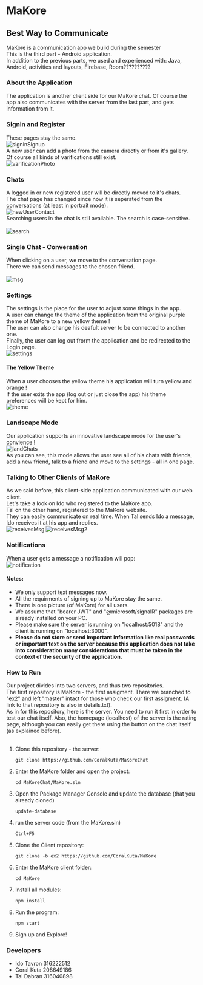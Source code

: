 # MaKore
## Best Way to Communicate

MaKore is a communication app we build during the semester<br />
This is the third part - Android application.<br />
In addition to the previous parts, we used and experienced with: Java, Android, activities and layouts, Firebase, Room??????????<br />

### About the Application
The application is another client side for our MaKore chat.
Of course the app also communicates with the server from the last part, and gets information from it.<br />

### Signin and Register
These pages stay the same. <br />
![signinSignup](https://user-images.githubusercontent.com/90967892/174582296-f2469f78-1121-40d0-81d3-56c54f04f1f7.jpg)
 <br />
A new user can add a photo from the camera directly or from it's gallery. <br />
Of course all kinds of varifications still exist. <br />
![varificationPhoto](https://user-images.githubusercontent.com/90967892/174582595-725eb737-4c9b-4aae-959b-8fc297349439.jpg)
 <br />

### Chats
A logged in or new registered user will be directly moved to it's chats. <br />
The chat page has changed since now it is seperated from the conversations (at least in portrait mode).<br />
![newUserContact](https://user-images.githubusercontent.com/90967892/174583212-3bc38d7b-f341-44d8-b460-44b1619c25d0.jpg)
<br />
Searching users in the chat is still available. The search is case-sensitive. <br />
<br />
![search](https://user-images.githubusercontent.com/90967892/174586293-abb63d56-a540-4cbe-bcbe-9028684fc143.jpg)
<br />

### Single Chat - Conversation
When clicking on a user, we move to the conversation page. <br />
There we can send messages to the chosen friend. <br />
<br />
![msg](https://user-images.githubusercontent.com/90967892/174583701-d4579de7-9d26-43ab-8f75-cf475a90f775.jpg)
<br />

### Settings
The settings is the place for the user to adjust some things in the app. <br />
A user can change the theme of the application from the original purple theme of MaKore to a new yellow theme ! <br />
The user can also change his deafult server to be connected to another one. <br />
Finally, the user can log out frorm the application and be redirected to the Login page. <br />
![settings](https://user-images.githubusercontent.com/90967892/174584172-e0598d9c-947d-427e-938a-cd7b302b2c33.jpg)
<br />

#### The Yellow Theme
When a user chooses the yellow theme his application will turn yellow and orange ! <br />
If the user exits the app (log out or just close the app) his theme preferences will be kept for him. <br />
![theme](https://user-images.githubusercontent.com/90967892/174584502-f4d1a6e1-5e4d-41e8-92e2-4be5c533b209.jpg)
<br />

### Landscape Mode
Our application supports an innovative landscape mode for the user's convience !<br />
![landChats](https://user-images.githubusercontent.com/90967892/174584626-01420cdb-ee2a-4074-95a1-23f70c342ccc.jpg)
<br />
As you can see, this mode allows the user see all of his chats with friends, add a new friend, talk to a friend and move to the settings - all in one page. <br />

### Talking to Other Clients of MaKore
As we said before, this client-side application communicated with our web client. <br />
Let's take a look on Ido who registered to the MaKore app. <br />
Tal on the other hand, registered to the MaKore website. <br />
They can easily communicate on real time. When Tal sends Ido a message, Ido receives it at his app and replies. <br />
![receivesMsg](https://user-images.githubusercontent.com/90967892/174585481-065db97c-bebf-4dc6-af4d-3c02e8a1b670.jpg)
![receivesMsg2](https://user-images.githubusercontent.com/90967892/174585575-91b9539e-724f-4d60-a74e-7b47c6dcb9fc.jpg)

### Notifications
When a user gets a message a notification will pop: <br />
![notification](https://user-images.githubusercontent.com/90967892/174586101-9ef366f0-aab9-4d24-8c69-63e3be6f1a18.jpg)
<br />

#### Notes:
- We only support text messages now.
- All the requirments of signing up to MaKore stay the same.
- There is one picture (of MaKore) for all users.
- We assume that "bearer JWT" and "@microsoft/signalR" packages are already installed on your PC.
- Please make sure the server is running on "localhost:5018" and the client is running on "localhost:3000".
- **Please do not store or send important information like real passwords or important text on the server because this application does not take into consideration many considerations that must be taken in the context of the security of the application.**

### How to Run
Our project divides into two servers, and thus two repositories. <br />
The first repository is MaKore - the first assigment. There we branched to "ex2" and left "master" intact for those who check our first assigment. (A link to that repository is also in details.txt). <br />
As in for this repository, here is the server. You need to run it first in order to test our chat itself. Also, the homepage (localhost) of the server is the rating page, although you can easily get there using the button on the chat itself (as explained before). <br />
<br />
1. Clone this repository - the server:
    ```
    git clone https://github.com/CoralKuta/MaKoreChat
    ```
2. Enter the MaKore folder and open the project:
    ```
    cd MaKoreChat/MaKore.sln
    ```
3. Open the Package Manager Console and update the database (that you already cloned)
    ```
    update-database
    ```
4. run the server code (from the MaKore.sln)
    ```
    Ctrl+F5
    ```
5. Clone the Client repository:
    ```
    git clone -b ex2 https://github.com/CoralKuta/MaKore
    ```
6. Enter the MaKore client folder:
    ```
    cd MaKore
    ```
7. Install all modules:
    ```
    npm install
    ```
8. Run the program:
    ```
    npm start
    ```
9. Sign up and Explore!

### Developers
- Ido Tavron 316222512
- Coral Kuta 208649186
- Tal Dabran 316040898

